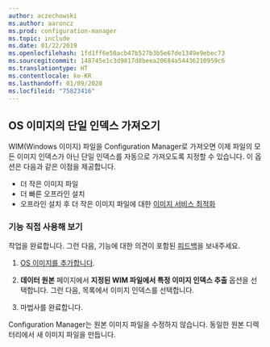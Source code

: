 ```yaml
---
author: aczechowski
ms.author: aaroncz
ms.prod: configuration-manager
ms.topic: include
ms.date: 01/22/2019
ms.openlocfilehash: 1fd1ff6e50acb47b527b3b5e67de1349e9ebec73
ms.sourcegitcommit: 148745e1c3d9817d8beea20684a54436210959c6
ms.translationtype: HT
ms.contentlocale: ko-KR
ms.lasthandoff: 01/09/2020
ms.locfileid: "75823416"
---
```

## <a name="bkmk_index"></a> OS 이미지의 단일 인덱스 가져오기
<!--3719699-->

WIM(Windows 이미지) 파일을 Configuration Manager로 가져오면 이제 파일의 모든 이미지 인덱스가 아닌 단일 인덱스를 자동으로 가져오도록 지정할 수 있습니다. 이 옵션은 다음과 같은 이점을 제공합니다.

- 더 작은 이미지 파일  
- 더 빠른 오프라인 설치  
- 오프라인 설치 후 더 작은 이미지 파일에 대한 [이미지 서비스 최적화](#bkmk_resetbase)  


### <a name="try-it-out"></a>기능 직접 사용해 보기

작업을 완료합니다. 그런 다음, 기능에 대한 의견이 포함된 [피드백](/sccm/core/understand/find-help#product-feedback)을 보내주세요.

1. [OS 이미지를 추가합니다](/sccm/osd/get-started/manage-operating-system-images#BKMK_AddOSImages).  

2. **데이터 원본** 페이지에서 **지정된 WIM 파일에서 특정 이미지 인덱스 추출** 옵션을 선택합니다. 그런 다음, 목록에서 이미지 인덱스를 선택합니다.  

3. 마법사를 완료합니다.

Configuration Manager는 원본 이미지 파일을 수정하지 않습니다. 동일한 원본 디렉터리에서 새 이미지 파일을 만듭니다. 

